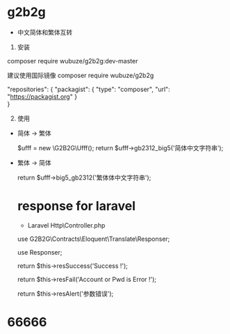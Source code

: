 # g2b2g

* 中文简体和繁体互转

1. 安装 

composer require wubuze/g2b2g:dev-master

建议使用国际镜像  composer require wubuze/g2b2g

"repositories": {
        "packagist": {
            "type": "composer",
            "url": "https://packagist.org"
        }    
}

2. 使用

* 简体 -> 繁体  
 
  $ufff =  new \G2B2G\Ufff();
  return $ufff->gb2312_big5('简体中文字符串');

* 繁体 -> 简体

  return $ufff->big5_gb2312('繁体体中文字符串');
  



  # response for laravel

  * Laravel Http\Controller.php

  use G2B2G\Contracts\Eloquent\Translate\Responser;

  use Responser;


  return $this->resSuccess('Success !');

  return $this->resFail('Account or Pwd is Error !');

  return $this->resAlert('参数错误');
 
 
 # 66666
 
 
 
 
 


